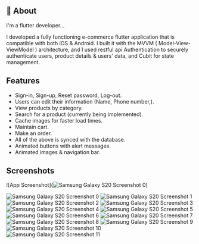 
## 🚀 About
I'm a flutter developer...

I developed a fully functioning e-commerce flutter application that is compatible with both iOS & Android. I built it with the MVVM ( Model-View-ViewModel ) architecture, and I used restful api Authentication to securely authenticate users, product details & users' data, and Cubit for state management.
## Features

- Sign-in, Sign-up, Reset password, Log-out.
- Users can edit their information (Name, Phone number,).
- View products by category.
- Search for a product (currently being implemented).
- Cache images for faster load times.
- Maintain cart.
- Make an order.
- All of the above is synced with the database.
- Animated buttons with alert messages.
- Animated images & navigation bar.


## Screenshots

![App Screenshot](![Samsung Galaxy S20 Screenshot 0](https://github.com/mohamedsber/e_commerce_app_api_cubit/assets/100823196/ae843a2c-769f-4ed6-b7d6-c0b95e5bcc1b?raw=true))

![Samsung Galaxy S20 Screenshot 0](https://github.com/mohamedsber/e_commerce_app_api_cubit/assets/100823196/ae843a2c-769f-4ed6-b7d6-c0b95e5bcc1b?raw=true)
![Samsung Galaxy S20 Screenshot 1](https://github.com/mohamedsber/e_commerce_app_api_cubit/assets/100823196/ac87a6e0-900a-45a6-a1d7-39d0d526561f?raw=true)
![Samsung Galaxy S20 Screenshot 2](https://github.com/mohamedsber/e_commerce_app_api_cubit/assets/100823196/e394eb43-1b96-439e-abeb-3ec7f96a4cba?raw=true)
![Samsung Galaxy S20 Screenshot 3](https://github.com/mohamedsber/e_commerce_app_api_cubit/assets/100823196/e867b76a-d339-426a-b3e7-ab36fb27ad32?raw=true)
![Samsung Galaxy S20 Screenshot 4](https://github.com/mohamedsber/e_commerce_app_api_cubit/assets/100823196/2761984e-44b4-421c-a769-5aa20f6278be?raw=true)
![Samsung Galaxy S20 Screenshot 5](https://github.com/mohamedsber/e_commerce_app_api_cubit/assets/100823196/8eb8f842-e9f4-4094-b2b9-29139200c16e?raw=true)
![Samsung Galaxy S20 Screenshot 6](https://github.com/mohamedsber/e_commerce_app_api_cubit/assets/100823196/27000df1-f64c-455c-b91a-f1bcba15845e?raw=true)
![Samsung Galaxy S20 Screenshot 7](https://github.com/mohamedsber/e_commerce_app_api_cubit/assets/100823196/fbcf4021-6916-4745-842d-fd8f40610f38?raw=true)
![Samsung Galaxy S20 Screenshot 8](https://github.com/mohamedsber/e_commerce_app_api_cubit/assets/100823196/585dd0b2-c25a-45a8-9545-543e5c173ef3?raw=true)
![Samsung Galaxy S20 Screenshot 9](https://github.com/mohamedsber/e_commerce_app_api_cubit/assets/100823196/bad4a127-d20b-4ba4-beff-44437ac71453?raw=true)
![Samsung Galaxy S20 Screenshot 10](https://github.com/mohamedsber/e_commerce_app_api_cubit/assets/100823196/fd3ae181-b4d3-4275-87f6-3823b5bee8bb?raw=true)
![Samsung Galaxy S20 Screenshot 11](https://github.com/mohamedsber/e_commerce_app_api_cubit/assets/100823196/49364673-e676-4229-9755-e943256dc39e?raw=true)
